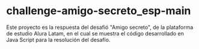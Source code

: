 # challenge-amigo-secreto_esp-main
Este proyecto es la respuesta del desafió "Amigo secreto", de la plataforma de estudio Alura Latam, en el cual se muestra el código desarrollado en Java Script para la resolución del desafío. 
